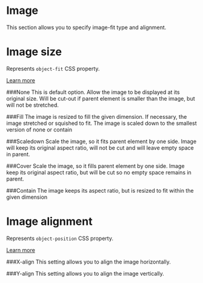 # Image
This section allows you to specify image-fit type and alignment. 

# Image size
Represents `object-fit` CSS property.

[Learn more](https://developer.mozilla.org/en-US/docs/Web/CSS/object-fit)

###None
This is default option. Allow the image to be displayed at its original size. 
Will be cut-out if parent element is smaller than the image, but will not be stretched.

###Fill
The image is resized to fill the given dimension. 
If necessary, the image stretched or squished to fit.
The image is scaled down to the smallest version of none or contain

###Scaledown
Scale the image, so it fits parent element by one side. 
Image will keep its original aspect ratio, will not be cut and will leave empty space in parent.

###Cover
Scale the image, so it fills parent element by one side.
Image keep its original aspect ratio, but will be cut so no empty space remains in parent.

###Contain
The image keeps its aspect ratio, but is resized to fit within the given dimension

# Image alignment
Represents `object-position` CSS property.

[Learn more](https://developer.mozilla.org/en-US/docs/Web/CSS/object-position)

###X-align
This setting allows you to align the image horizontally. 

###Y-align
This setting allows you to align the image vertically. 
